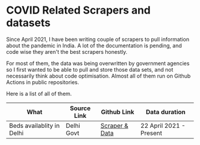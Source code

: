 # COVID Related Scrapers and datasets

Since April 2021, I have been writing couple of scrapers to pull information about the pandemic in India. A lot of the documentation is pending, and code wise they aren't the best scrapers honestly. 

For most of them, the data was being overwritten by government agencies so I first wanted to be able to pull and store those data sets, and not necessarily think about code optimisation. Almost all of them run on Github Actions in public repositories. 

Here is a list of all of them.

| What 		| Source Link | Github Link | Data duration |
|-----------|-------------|-------------|---------------|
| Beds availablity in Delhi | Delhi Govt | [Scraper & Data](https://github.com/gurmanbh/delhi-beds-scraper) | 22 April 2021 - Present